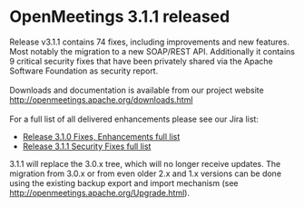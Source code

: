 <!--
Licensed under the Apache License, Version 2.0 (the "License") http://www.apache.org/licenses/LICENSE-2.0
-->
<!---
layout: post
title: OpenMeetings 3.1.1 released
date: '2016-03-31T20:02:45+00:00'
permalink: openmeetings_3_1_1_released
-->

# OpenMeetings 3.1.1 released

Release v3.1.1 contains 74 fixes, including improvements and new features. Most notably the migration to a new SOAP/REST API.
Additionally it contains 9 critical security fixes that have been privately shared via the Apache Software Foundation as security report.<br/>
<br/>
Downloads and documentation is available from our project website
<a href="http://openmeetings.apache.org/downloads.html" target="_blank">http://openmeetings.apache.org/downloads.html</a><br/>
<br/>
For a full list of all delivered enhancements please see our Jira list:<br/>
<ul>
	<li><a href="https://issues.apache.org/jira/browse/OPENMEETINGS-1292?jql=project%20%3D%20OPENMEETINGS%20AND%20resolution%20%3D%20Fixed%20AND%20fixVersion%20%3D%203.1.0%20ORDER%20BY%20due%20ASC%2C%20priority%20DESC%2C%20created%20ASC" target="_blank">Release 3.1.0 Fixes, Enhancements full list</a></li>
	<li><a href="https://issues.apache.org/jira/browse/OPENMEETINGS-1351?jql=project%20%3D%20OPENMEETINGS%20AND%20resolution%20%3D%20Fixed%20AND%20fixVersion%20%3D%203.1.1%20ORDER%20BY%20due%20ASC%2C%20priority%20DESC%2C%20created%20ASC" target="_blank">Release 3.1.1 Security Fixes full list</a></li>
</ul>

3.1.1 will replace the 3.0.x tree, which will no longer receive updates. The migration from 3.0.x or from even older 2.x and 1.x versions can be done using the existing backup export and import mechanism (see <a href="http://openmeetings.apache.org/Upgrade.html" target="_blank">http://openmeetings.apache.org/Upgrade.html</a>).<br/>

